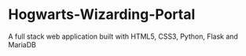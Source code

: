 # Hogwarts-Wizarding-Portal
A full stack web application built with HTML5, CSS3, Python, Flask and MariaDB
